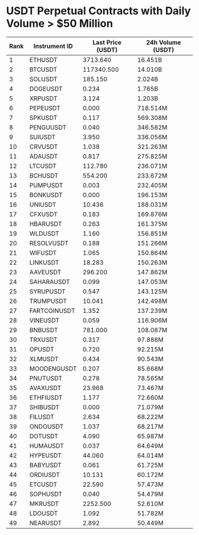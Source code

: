 # USDT Perpetual Contracts with Daily Volume > $50 Million

| Rank | Instrument ID | Last Price (USDT) | 24h Volume (USDT) |
|------|---------------|-------------------|-------------------|
| 1 | ETHUSDT | 3713.640 | 16.451B |
| 2 | BTCUSDT | 117340.500 | 14.010B |
| 3 | SOLUSDT | 185.150 | 2.024B |
| 4 | DOGEUSDT | 0.234 | 1.765B |
| 5 | XRPUSDT | 3.124 | 1.203B |
| 6 | PEPEUSDT | 0.000 | 718.514M |
| 7 | SPKUSDT | 0.117 | 569.308M |
| 8 | PENGUUSDT | 0.040 | 346.582M |
| 9 | SUIUSDT | 3.950 | 336.056M |
| 10 | CRVUSDT | 1.038 | 321.263M |
| 11 | ADAUSDT | 0.817 | 275.825M |
| 12 | LTCUSDT | 112.780 | 236.071M |
| 13 | BCHUSDT | 554.200 | 233.672M |
| 14 | PUMPUSDT | 0.003 | 232.405M |
| 15 | BONKUSDT | 0.000 | 196.153M |
| 16 | UNIUSDT | 10.436 | 188.031M |
| 17 | CFXUSDT | 0.183 | 169.876M |
| 18 | HBARUSDT | 0.263 | 161.375M |
| 19 | WLDUSDT | 1.160 | 156.851M |
| 20 | RESOLVUSDT | 0.188 | 151.266M |
| 21 | WIFUSDT | 1.065 | 150.864M |
| 22 | LINKUSDT | 18.283 | 150.263M |
| 23 | AAVEUSDT | 296.200 | 147.862M |
| 24 | SAHARAUSDT | 0.099 | 147.053M |
| 25 | SYRUPUSDT | 0.547 | 143.125M |
| 26 | TRUMPUSDT | 10.041 | 142.498M |
| 27 | FARTCOINUSDT | 1.352 | 137.239M |
| 28 | VINEUSDT | 0.059 | 116.906M |
| 29 | BNBUSDT | 781.000 | 108.087M |
| 30 | TRXUSDT | 0.317 | 97.888M |
| 31 | OPUSDT | 0.720 | 92.215M |
| 32 | XLMUSDT | 0.434 | 90.543M |
| 33 | MOODENGUSDT | 0.207 | 85.668M |
| 34 | PNUTUSDT | 0.278 | 78.565M |
| 35 | AVAXUSDT | 23.968 | 73.467M |
| 36 | ETHFIUSDT | 1.177 | 72.660M |
| 37 | SHIBUSDT | 0.000 | 71.079M |
| 38 | FILUSDT | 2.634 | 68.222M |
| 39 | ONDOUSDT | 1.037 | 68.217M |
| 40 | DOTUSDT | 4.090 | 65.987M |
| 41 | HUMAUSDT | 0.037 | 64.649M |
| 42 | HYPEUSDT | 44.060 | 64.014M |
| 43 | BABYUSDT | 0.061 | 61.725M |
| 44 | ORDIUSDT | 10.131 | 60.172M |
| 45 | ETCUSDT | 22.590 | 57.473M |
| 46 | SOPHUSDT | 0.040 | 54.479M |
| 47 | MKRUSDT | 2252.500 | 52.610M |
| 48 | LDOUSDT | 1.092 | 51.782M |
| 49 | NEARUSDT | 2.892 | 50.449M |
